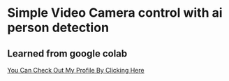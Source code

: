 # Simple Video Camera control with ai person detection
## Learned from google colab

<a href="https://developers.google.com/profile/u/111227166386185447362">You Can Check Out My Profile By Clicking Here</a>

